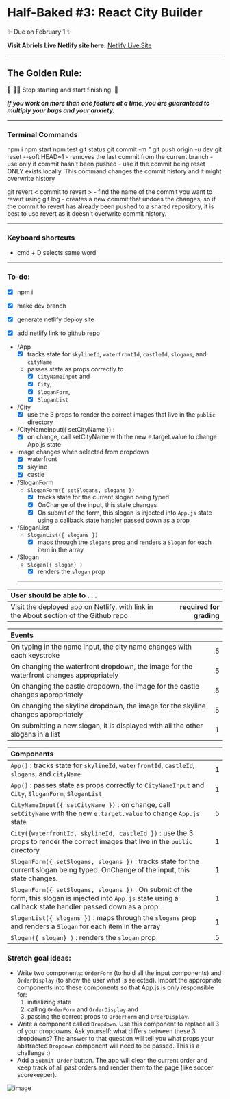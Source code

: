 # Half-Baked #3: React City Builder

✨ Due on February 1 ✨

**Visit Abriels Live Netlify site here:** [Netlify Live Site](https://abriels-city-builder.netlify.app/)

---
## The Golden Rule:
🦸 🦸‍♂️ Stop starting and start finishing. 🏁

***If you work on more than one feature at a time, you are guaranteed to multiply your bugs and your anxiety.***

---
### Terminal Commands
npm i
npm start
npm test
git status
git commit -m "
git push origin -u dev
git reset --soft HEAD~1 
    - removes the last commit from the current branch - use only if commit hasn't been pushed
    - use if the commit being reset ONLY exists locally. This command changes the commit history and it might overwrite history 

git revert < commit to revert >
    - find the name of the commit you want to revert using git log
    - creates a new commit that undoes the changes, so if the commit to revert has already been pushed to a shared repository, it is best to use revert as it doesn't overwrite commit history.

---

### Keyboard shortcuts
- cmd + D selects same word
---

### To-do:
- [x] npm i
- [x] make dev branch
- [x] generate netlify deploy site
- [x] add netlify link to github repo


- /App
  - [x] tracks state for `skylineId`, `waterfrontId`, `castleId`, `slogans`, and `cityName`
  - passes state as props correctly to 
    - [X] `CityNameInput` and 
    - [x] `City`, 
    - [x] `SloganForm`, 
    - [x] `SloganList` 
- /City
  - [x] use the 3 props to render the correct images that live in the `public` directory
- /CityNameInput({ setCityName }) : 
  - [x] on change, call setCityName with the new e.target.value to change App.js state

- image changes when selected from dropdown
  - [x] waterfront
  - [x] skyline
  - [x] castle

- /SloganForm
  - `SloganForm({ setSlogans, slogans })`
    - [x] tracks state for the current slogan being typed
     - [x] OnChange of the input, this state changes
    - [x] On submit of the form, this slogan is injected into `App.js` state using a callback state handler passed down as a prop
- /SloganList
  - `SloganList({ slogans })`
    - [x] maps through the `slogans` prop and renders a `Slogan` for each item in the array
- /Slogan
  - `Slogan({ slogan} )`
    - [x] renders the `slogan` prop

  --- 


| User should be able to . . .                                                         |             |
| :----------------------------------------------------------------------------------- | ----------: |
| Visit the deployed app on Netlify, with link in the About section of the Github repo |  **required for grading** |

| Events                                                                                |             |
| :----------------------------------------------------------------------------------- | ----------: |
| On typing in the name input, the city name changes with each keystroke  |        .5 |
| On changing the waterfront dropdown, the image for the waterfront changes appropriately  |        .5 |
| On changing the castle dropdown, the image for the castle changes appropriately  |        .5 |
| On changing the skyline dropdown, the image for the skyline changes appropriately  |        .5 |
| On submitting a new slogan, it is displayed with all the other slogans in a list |        1 |

| Components                                                                                |             |
| :----------------------------------------------------------------------------------- | ----------: |
| `App()` : tracks state for `skylineId`, `waterfrontId`, `castleId`, `slogans`, and `cityName` |1|
| `App()` : passes state as props correctly to `CityNameInput` and `City`, `SloganForm`, `SloganList` |1|
| `CityNameInput({ setCityName })` : on change, call `setCityName` with the new `e.target.value` to change `App.js` state |.5|
| `City({waterfrontId, skylineId, castleId })` : use the 3 props to render the correct images that live in the `public` directory |1|
| `SloganForm({ setSlogans, slogans })` : tracks state for the current slogan being typed. OnChange of the input, this state changes.  |1|
| `SloganForm({ setSlogans, slogans })` : On submit of the form, this slogan is injected into `App.js` state using a callback state handler passed down as a prop. |1|
| `SloganList({ slogans })` : maps through the `slogans` prop and renders a `Slogan` for each item in the array |1|
| `Slogan({ slogan} )` : renders the `slogan` prop |.5|

### Stretch goal ideas:
- Write two components: `OrderForm` (to hold all the input components) and `OrderDisplay` (to show the user what is selected). Import the appropriate components into these components so that App.js is only responsible for: 
  1) initializing state 
  2) calling `OrderForm` and `OrderDisplay` and
  3) passing the correct props to `OrderForm` and `OrderDisplay`.
- Write a component called `Dropdown`. Use this component to replace all 3 of your dropdowns. Ask yourself: what differs between these 3 dropdowns? The answer to that question will tell you what props your abstracted `Dropdown` component will need to be passed. This is a challenge :)
- Add a `Submit Order` button. The app will clear the current order and keep track of all past orders and render them to the page (like soccer scorekeeper).

![image](https://user-images.githubusercontent.com/16160135/150245906-64beead2-28a0-4062-b7d3-fc8734ec2ead.png)




